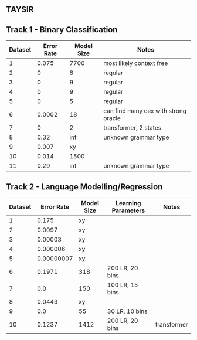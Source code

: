 ## TAYSIR

## Track 1 - Binary Classification

| Dataset | Error Rate | Model Size | Notes |
|---------|------------|------------|-------|
| 1       | 0.075      | 7700         |    most likely context free   |
| 2       | 0          | 8         |   regular    |
| 3       | 0          | 9         |   regular    |
| 4       | 0          | 9         |   regular    |
| 5       | 0          | 5         |    regular   |
| 6       | 0.0002     | 18         |   can find many cex with strong oracle    |
| 7       | 0          | 2         |   transformer, 2 states    |
| 8       | 0.32       | inf         |     unknown grammar type  |
| 9       | 0.007      | xy         |       |
| 10      | 0.014      | 1500         |       |
| 11      | 0.29       | inf         |   unknown grammar type    |


## Track 2 - Language Modelling/Regression

| Dataset | Error Rate | Model Size | Learning Parameters | Notes |
|---------|------------|------------|---------------------|-------|
| 1       | 0.175      | xy         |                     |       |
| 2       | 0.0097     | xy         |                     |       |
| 3       | 0.00003     | xy         |                     |       |
| 4       | 0.000006   | xy         |                     |       |
| 5       | 0.00000007 | xy         |                     |       |
| 6       | 0.1971      | 318         |      200 LR, 20 bins               |       |
| 7       | 0.0      | 150         |       100 LR, 15 bins        |       |
| 8       | 0.0443     | xy         |                     |       |
| 9       | 0.0        | 55         | 30 LR, 10 bins      |       |
| 10      | 0.1237      | 1412         | 200 LR, 20 bins           |  transformer     |